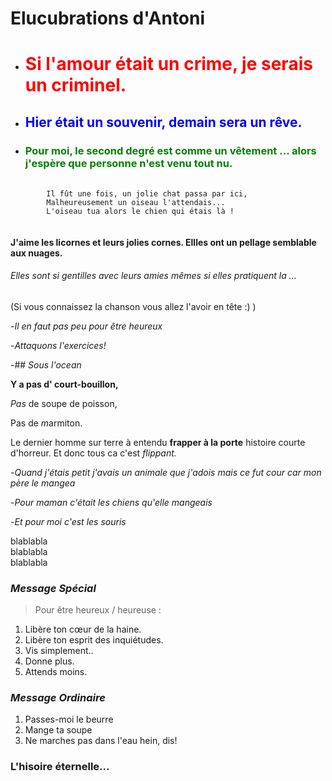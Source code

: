 # Elucubrations d'Antoni

* # <span style= "color:red"> Si l'amour était un crime, je serais un criminel. </span>

* ## <span style= "color: blue"> Hier était un souvenir, demain sera un rêve. </span>

* ### <span style= "color: green"> Pour moi, le second degré est comme un vêtement ... alors j'espère que personne n'est venu tout nu. </span>

<pre>
	<code>
		Il fût une fois, un jolie chat passa par ici,
		Malheureusement un oiseau l'attendais...
		L'oiseau tua alors le chien qui étais là !
	</code>
</pre>

#### J'aime les licornes et leurs jolies cornes. Ellles ont un pellage semblable aux nuages. ####
###### Elles sont si gentilles avec leurs amies mêmes si elles pratiquent la ... ######
(Si vous connaissez la chanson vous allez l'avoir en tête :) )

-*Il en faut pas peu pour être heureux*

-*Attaquons l'exercices!*

-## *Sous l'ocean*

**Y a pas d' court-bouillon,**

*Pas* de soupe de poisson,

Pas de *m*armiton.

Le dernier homme sur terre à entendu **frapper à la porte**
histoire courte d'horreur.
Et donc tous ca c'est *flippant.*

-*Quand j'étais petit j'avais un animale que j'adois mais ce fut cour car mon père le mangea*

-*Pour maman c'était les chiens qu'elle mangeais*

-*Et pour moi c'est les souris*


blablabla  
blablabla  
blablabla

### _Message Spécial_

> Pour être heureux / heureuse :

1. Libère ton cœur de la haine.
2. Libère ton esprit des inquiétudes.
3. Vis simplement..
4. Donne plus.
5. Attends moins.

### _Message Ordinaire_

1. Passes-moi le beurre
1. Mange ta soupe
1. Ne marches pas dans l'eau hein, dis!

### L'hisoire éternelle...
